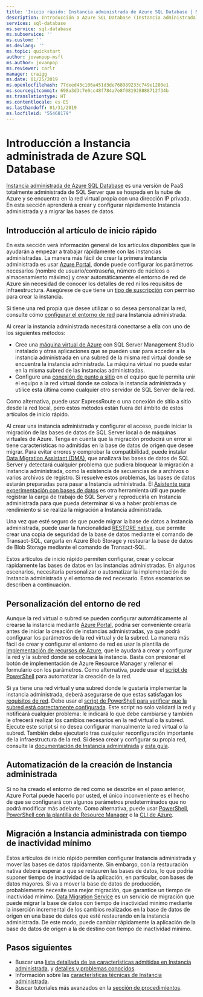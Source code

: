 ```yaml
---
title: 'Inicio rápido: Instancia administrada de Azure SQL Database | Microsoft Docs'
description: Introducción a Azure SQL Database (Instancia administrada)
services: sql-database
ms.service: sql-database
ms.subservice: ''
ms.custom: ''
ms.devlang: ''
ms.topic: quickstart
author: jovanpop-msft
ms.author: jovanpop
ms.reviewer: carlr
manager: craigg
ms.date: 01/25/2019
ms.openlocfilehash: 77deed43c106a451d3de768989233c749e1280e1
ms.sourcegitcommit: 698a3d3c7e0cc48f784a7e8f081928888712f34b
ms.translationtype: HT
ms.contentlocale: es-ES
ms.lasthandoff: 01/31/2019
ms.locfileid: "55468179"
---
```

# <a name="getting-started-with-azure-sql-database-managed-instance"></a>Introducción a Instancia administrada de Azure SQL Database

[Instancia administrada de Azure SQL Database](sql-database-managed-instance-index.yml) es una versión de PaaS totalmente administrada de SQL Server que se hospeda en la nube de Azure y se encuentra en la red virtual propia con una dirección IP privada. En esta sección aprenderá a crear y configurar rápidamente Instancia administrada y a migrar las bases de datos.

## <a name="quickstart-overview"></a>Introducción al artículo de inicio rápido

En esta sección verá información general de los artículos disponibles que le ayudarán a empezar a trabajar rápidamente con las instancias administradas. La manera más fácil de crear la primera instancia administrada es usar [Azure Portal](sql-database-managed-instance-get-started.md), donde puede configurar los parámetros necesarios (nombre de usuario/contraseña, número de núcleos o almacenamiento máximo) y crear automáticamente el entorno de red de Azure sin necesidad de conocer los detalles de red ni los requisitos de infraestructura. Asegúrese de que tiene un [tipo de suscripción](sql-database-managed-instance-resource-limits.md#supported-subscription-types) con permiso para crear la instancia.

Si tiene una red propia que desee utilizar o so desea personalizar la red, consulte cómo [configurar el entorno de red](#configure-network-environment) para Instancia administrada.

Al crear la instancia administrada necesitará conectarse a ella con uno de los siguientes métodos:

* Cree una [máquina virtual de Azure](sql-database-managed-instance-configure-vm.md) con SQL Server Management Studio instalado y otras aplicaciones que se pueden usar para acceder a la instancia administrada en una subred de la misma red virtual donde se encuentra la instancia administrada. La máquina virtual no puede estar en la misma subred de las instancias administradas.
* Configure una [conexión de punto a sitio](sql-database-managed-instance-configure-p2s.md) en el equipo que le permita unir el equipo a la red virtual donde se coloca la instancia administrada y utilice esta última como cualquier otro servidor de SQL Server de la red.

Como alternativa, puede usar ExpressRoute o una conexión de sitio a sitio desde la red local, pero estos métodos están fuera del ámbito de estos artículos de inicio rápido.

Al crear una instancia administrada y configurar el acceso, puede iniciar la migración de las bases de datos de SQL Server local o de máquinas virtuales de Azure. Tenga en cuenta que la migración producirá un error si tiene características no admitidas en la base de datos de origen que desee migrar. Para evitar errores y comprobar la compatibilidad, puede instalar [Data Migration Assistant (DMA)](https://www.microsoft.com/download/details.aspx?id=53595), que analizará las bases de datos de SQL Server y detectará cualquier problema que pudiera bloquear la migración a instancia administrada, como la existencia de secuencias de a archivos o varios archivos de registro. Si resuelve estos problemas, las bases de datos estarán preparadas para pasar a Instancia administrada. El [Asistente para experimentación con bases de datos](https://blogs.msdn.microsoft.com/datamigration/2018/08/06/release-database-experimentation-assistant-dea-v2-6/) es otra herramienta útil que puede registrar la carga de trabajo de SQL Server y reproducirla en Instancia administrada para que pueda determinar si va a haber problemas de rendimiento si se realiza la migración a Instancia administrada.

Una vez que esté seguro de que puede migrar la base de datos a Instancia administrada, puede usar la funcionalidad [RESTORE nativa](sql-database-managed-instance-get-started-restore.md), que permite crear una copia de seguridad de la base de datos mediante el comando de Transact-SQL, cargarla en Azure Blob Storage y restaurar la base de datos de Blob Storage mediante el comando de Transact-SQL.

Estos artículos de inicio rápido permiten configurar, crear y colocar rápidamente las bases de datos en las instancias administradas. En algunos escenarios, necesitaría personalizar o automatizar la implementación de Instancia administrada y el entorno de red necesario. Estos escenarios se describen a continuación.

## <a name="customizing-network-environment"></a>Personalización del entorno de red

Aunque la red virtual o subred se pueden configurar automáticamente al crearse la instancia mediante [Azure Portal](sql-database-managed-instance-get-started.md), podría ser conveniente crearla antes de iniciar la creación de instancias administradas, ya que podrá configurar los parámetros de la red virtual y de la subred. La manera más fácil de crear y configurar el entorno de red es usar la plantilla de [implementación de recursos de Azure](sql-database-managed-instance-create-vnet-subnet.md), que le ayudará a crear y configurar la red y la subred donde se colocará la instancia. Basta con presionar el botón de implementación de Azure Resource Manager y rellenar el formulario con los parámetros. Como alternativa, puede usar el [script de PowerShell](https://www.powershellmagazine.com/2018/07/23/configuring-azure-environment-to-set-up-azure-sql-database-managed-instance-preview/) para automatizar la creación de la red.

Si ya tiene una red virtual y una subred donde le gustaría implementar la instancia administrada, deberá asegurarse de que estas satisfagan los [requisitos de red](sql-database-managed-instance-connectivity-architecture.md#network-requirements). Debe usar el [script de PowerShell para verificar que la subred está correctamente configurada](sql-database-managed-instance-configure-vnet-subnet.md). Este script no solo validará la red y notificará cualquier problema: le indicará lo que debe cambiarse y también le ofrecerá realizar los cambios necesarios en la red virtual o la subred. Ejecute este script si no desea configurar manualmente la red virtual o la subred. También debe ejecutarlo tras cualquier reconfiguración importante de la infraestructura de la red. Si desea crear y configurar su propia red, consulte la [documentación de Instancia administrada](sql-database-managed-instance-connectivity-architecture.md) y [esta guía](https://medium.com/azure-sqldb-managed-instance/the-ultimate-guide-for-creating-and-configuring-azure-sql-managed-instance-environment-91ff58c0be01).

## <a name="automating-creation-of-managed-instance"></a>Automatización de la creación de Instancia administrada

 Si no ha creado el entorno de red como se describe en el paso anterior, Azure Portal puede hacerlo por usted, el único inconveniente es el hecho de que se configurará con algunos parámetros predeterminados que no podrá modificar más adelante. Como alternativa, puede usar [PowerShell](https://blogs.msdn.microsoft.com/sqlserverstorageengine/2018/06/27/quick-start-script-create-azure-sql-managed-instance-using-powershell/), [PowerShell con la plantilla de Resource Manager](scripts/sql-managed-instance-create-powershell-azure-resource-manager-template.md) o la [CLI de Azure](https://blogs.msdn.microsoft.com/sqlserverstorageengine/2018/11/14/create-azure-sql-managed-instance-using-azure-cli/).

## <a name="migrating-to-managed-instance-with-minimal-downtime"></a>Migración a Instancia administrada con tiempo de inactividad mínimo

Estos artículos de inicio rápido permiten configurar Instancia administrada y mover las bases de datos rápidamente. Sin embargo, con la restauración nativa deberá esperar a que se restauren las bases de datos, lo que podría suponer tiempo de inactividad de la aplicación, en particular, con bases de datos mayores. Si va a mover la base de datos de producción, probablemente necesite una mejor migración, que garantice un tiempo de inactividad mínimo. [Data Migration Service](https://docs.microsoft.com/azure/dms/tutorial-sql-server-to-managed-instance?toc=/azure/sql-database/toc.json) es un servicio de migración que puede migrar la base de datos con tiempo de inactividad mínimo mediante la inserción incremental de los cambios realizados en la base de datos de origen en una base de datos que esté restaurando en la instancia administrada. De este modo, puede cambiar rápidamente la aplicación de la base de datos de origen a la de destino con tiempo de inactividad mínimo.

## <a name="next-steps"></a>Pasos siguientes

* Buscar una [lista detallada de las características admitidas en Instancia administrada](sql-database-features.md), y [detalles y problemas conocidos](sql-database-managed-instance-transact-sql-information.md). 
* Información sobre las [características técnicas de Instancia administrada](sql-database-managed-instance-resource-limits.md#instance-level-resource-limits). 
* Buscar tutoriales más avanzados en la [sección de procedimientos](sql-database-howto-managed-instance.md). 
